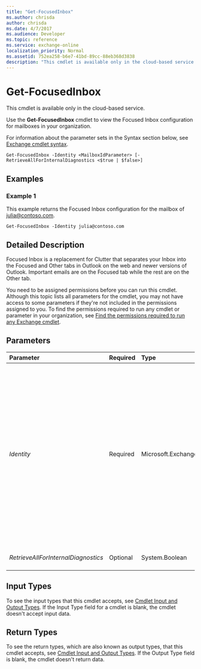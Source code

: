```yaml
---
title: "Get-FocusedInbox"
ms.author: chrisda
author: chrisda
ms.date: 4/7/2017
ms.audience: Developer
ms.topic: reference
ms.service: exchange-online
localization_priority: Normal
ms.assetid: 752ea258-b6e7-41bd-89cc-88eb368d3838
description: "This cmdlet is available only in the cloud-based service."
---
```


# Get-FocusedInbox

This cmdlet is available only in the cloud-based service. 
  
Use the **Get-FocusedInbox** cmdlet to view the Focused Inbox configuration for mailboxes in your organization.
  
For information about the parameter sets in the Syntax section below, see [Exchange cmdlet syntax](https://technet.microsoft.com/library/bb123552.aspx). 
  
```
Get-FocusedInbox -Identity <MailboxIdParameter> [-RetrieveAllForInternalDiagnostics <$true | $false>]

```

## Examples
<a name="Examples"> </a>

### Example 1

This example returns the Focused Inbox configuration for the mailbox of julia@contoso.com.
  
```
Get-FocusedInbox -Identity julia@contoso.com
```

## Detailed Description
<a name="DetailedDescription"> </a>

Focused Inbox is a replacement for Clutter that separates your Inbox into the Focused and Other tabs in Outlook on the web and newer versions of Outlook. Important emails are on the Focused tab while the rest are on the Other tab.
  
You need to be assigned permissions before you can run this cmdlet. Although this topic lists all parameters for the cmdlet, you may not have access to some parameters if they're not included in the permissions assigned to you. To find the permissions required to run any cmdlet or parameter in your organization, see [Find the permissions required to run any Exchange cmdlet](https://technet.microsoft.com/library/mt432940.aspx). 
  
## Parameters
<a name="DetailedDescription"> </a>

|**Parameter**|**Required**|**Type**|**Description**|
|:-----|:-----|:-----|:-----|
| _Identity_ <br/> |Required  <br/> |Microsoft.Exchange.Configuration.Tasks.MailboxIdParameter  <br/> | The _Identity_ parameter specifies the mailbox that you want to view. You can use any value that uniquely identifies the mailbox. <br/>  For example: <br/>  Name <br/>  Display name <br/>  Alias <br/>  Distinguished name (DN) <br/>  Canonical DN <br/>  _\<domain name\>_\ _\<account name\>_ <br/>  Email address <br/>  GUID <br/> **LegacyExchangeDN** <br/> **SamAccountName** <br/>  User ID or user principal name (UPN) <br/> |
| _RetrieveAllForInternalDiagnostics_ <br/> |Optional  <br/> |System.Boolean  <br/> |This parameter is reserved for internal Microsoft use.  <br/> |
   
## Input Types
<a name="InputTypes"> </a>

To see the input types that this cmdlet accepts, see [Cmdlet Input and Output Types](http://go.microsoft.com/fwlink/p/?linkId=616387). If the Input Type field for a cmdlet is blank, the cmdlet doesn't accept input data. 
  
## Return Types
<a name="ReturnTypes"> </a>

To see the return types, which are also known as output types, that this cmdlet accepts, see [Cmdlet Input and Output Types](http://go.microsoft.com/fwlink/p/?linkId=616387). If the Output Type field is blank, the cmdlet doesn't return data. 
  

